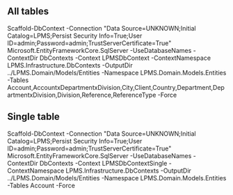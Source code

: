 ## All tables
Scaffold-DbContext -Connection "Data Source=UNKNOWN;Initial Catalog=LPMS;Persist Security Info=True;User ID=admin;Password=admin;TrustServerCertificate=True" Microsoft.EntityFrameworkCore.SqlServer -UseDatabaseNames -ContextDir DbContexts -Context LPMSDbContext -ContextNamespace LPMS.Infrastructure.DbContexts -OutputDir ../LPMS.Domain/Models/Entities -Namespace LPMS.Domain.Models.Entities -Tables Account,AccountxDepartmentxDivision,City,Client,Country,Department,DepartmentxDivision,Division,Reference,ReferenceType -Force

## Single table
Scaffold-DbContext -Connection "Data Source=UNKNOWN;Initial Catalog=LPMS;Persist Security Info=True;User ID=admin;Password=admin;TrustServerCertificate=True" Microsoft.EntityFrameworkCore.SqlServer -UseDatabaseNames -ContextDir DbContexts -Context LPMSDbContextSingle -ContextNamespace LPMS.Infrastructure.DbContexts -OutputDir ../LPMS.Domain/Models/Entities -Namespace LPMS.Domain.Models.Entities -Tables Account -Force
